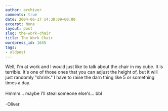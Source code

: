 ```yaml
---
author: archiver
comments: true
date: 2004-06-17 14:30:09+00:00
excerpt: None
layout: post
slug: the-work-chair
title: The Work Chair
wordpress_id: 1645
tags:
- oldpost
---
```


Well, I'm at work and I would just like to talk about the chair in my cube.  It is terrible.  It's one of those ones that you can adjust the height of, but it will just randomly "shrink."  I have to raise the darn thing like 5 or something times a day.<br /><br />Hmmm... maybe I'll steal someone else's... bbl<br /><br />-Oliver